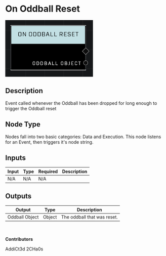 # On Oddball Reset
![](../../../.gitbook/assets/on-oddball-reset.png)
## Description
Event called whenever the Oddball has been dropped for long enough to trigger the Oddball reset

## Node Type
Nodes fall into two basic categories: Data and Execution. This node listens for an Event, then triggers it's node string.

## Inputs
| Input | Type | Required | Description |
|------------------|------------------|----------|--------------------------------------------------------------|
| N/A | N/A | N/A | |

## Outputs
| Output | Type | Description |
|------------------|------------------|--------------------------------------------------------------|
| Oddball Object | Object | The oddball that was reset.|

\
\
**Contributors**

AddiCt3d 2CHa0s